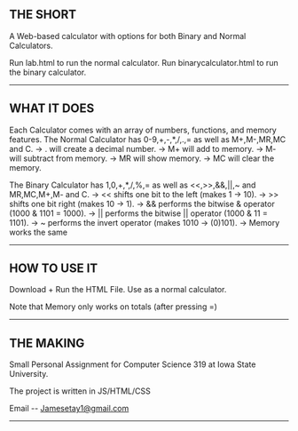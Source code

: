 THE SHORT
-----------------------------------------------------------------------------------
A Web-based calculator with options for both Binary and Normal Calculators.

Run lab.html to run the normal calculator.
Run binarycalculator.html to run the binary calculator.
___________________________________________________________________________________


WHAT IT DOES
-----------------------------------------------------------------------------------
Each Calculator comes with an array of numbers, functions, and memory features.
The Normal Calculator has 0-9,+,-,*,/,.,= as well as M+,M-,MR,MC and C. 
-> . will create a decimal number.
-> M+ will add to memory.
-> M- will subtract from memory.
-> MR will show memory.
-> MC will clear the memory.

The Binary Calculator has 1,0,+,*,/,%,= as well as <<,>>,&&,||,~ and MR,MC,M+,M- and C.
-> << shifts one bit to the left (makes 1 -> 10).
-> >> shifts one bit right (makes 10 -> 1).
-> && performs the bitwise & operator (1000 & 1101 = 1000).
-> || performs the bitwise || operator (1000 & 11 = 1101).
-> ~ performs the invert operator (makes 1010 -> (0)101).
-> Memory works the same
__________________________________________________________________________________


HOW TO USE IT
-----------------------------------------------------------------------------------
Download + Run the HTML File.
Use as a normal calculator.

Note that Memory only works on totals (after pressing =)
____________________________________________________________________________________


THE MAKING
----------------------------------------------------------------------------------
Small Personal Assignment for  Computer Science 319 at Iowa State University.

The project is written in JS/HTML/CSS

Email -- Jamesetay1@gmail.com
__________________________________________________________________________________
